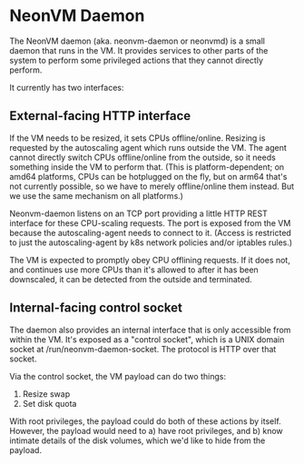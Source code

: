 # NeonVM Daemon

The NeonVM daemon (aka. neonvm-daemon or neonvmd) is a small daemon that runs in
the VM. It provides services to other parts of the system to perform some
privileged actions that they cannot directly perform.

It currently has two interfaces:

## External-facing HTTP interface

If the VM needs to be resized, it sets CPUs offline/online. Resizing is
requested by the autoscaling agent which runs outside the VM. The agent cannot
directly switch CPUs offline/online from the outside, so it needs something
inside the VM to perform that. (This is platform-dependent; on amd64 platforms,
CPUs can be hotplugged on the fly, but on arm64 that's not currently possible,
so we have to merely offline/online them instead. But we use the same mechanism
on all platforms.)

Neonvm-daemon listens on an TCP port providing a little HTTP REST interface for
these CPU-scaling requests. The port is exposed from the VM because the
autoscaling-agent needs to connect to it. (Access is restricted to just the
autoscaling-agent by k8s network policies and/or iptables rules.)

The VM is expected to promptly obey CPU offlining requests. If it does not, and
continues use more CPUs than it's allowed to after it has been downscaled, it
can be detected from the outside and terminated.

## Internal-facing control socket

The daemon also provides an internal interface that is only accessible from
within the VM. It's exposed as a "control socket", which is a UNIX domain socket
at /run/neonvm-daemon-socket. The protocol is HTTP over that socket.

Via the control socket, the VM payload can do two things:

1. Resize swap
2. Set disk quota

With root privileges, the payload could do both of these actions by
itself. However, the payload would need to a) have root privileges, and b) know
intimate details of the disk volumes, which we'd like to hide from the payload.
